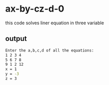 # ax-by-cz-d-0
this code solves liner equation in three variable

## output
```bash
Enter the a,b,c,d of all the equations:
1 2 3 4
5 6 7 8 
9 1 2 12
x = 1
y = -3
z = 3
```
